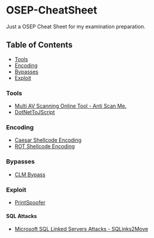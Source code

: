 # OSEP-CheatSheet
Just a OSEP Cheat Sheet for my examination preparation.

## Table of Contents

* [Tools](#Tools)
* [Encoding](#Encoding)
* [Bypasses](#Bypasses)
* [Exploit](#Exploit)

### Tools<a name="Tools"></a>

* <a href="https://antiscan.me/">Multi AV Scanning Online Tool - Anti Scan Me.</a>
* <a href="https://github.com/tyranid/DotNetToJScript">DotNetToJScript</a>

### Encoding<a name="Encoding"></a>

* <a href="https://github.com/V0lk3n/OSEP-CheatSheet/tree/main/Encoders/Caesar%20Shellcode%20Encoder">Caesar Shellcode Encoding</a>
* <a href="https://github.com/V0lk3n/OSEP-CheatSheet/tree/main/Encoders/ROT%20Shellcode%20Encoder">ROT Shellcode Encoding</a>

### Bypasses<a name="Bypasses"></a>

* <a href="https://github.com/V0lk3n/OSEP-CheatSheet/tree/main/Bypasses/CLM%20Bypass">CLM Bypass</a>

### Exploit<a name="Exploit"></a>

* <a href="https://github.com/itm4n/PrintSpoofer">PrintSpoofer</a>

#### SQL Attacks

* <a href="https://github.com/v0lk3n/SQLinks2Move">Microsoft SQL Linked Servers Attacks - SQLinks2Move</a>
